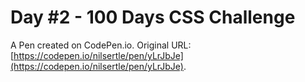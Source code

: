 # Day #2 - 100 Days CSS Challenge

A Pen created on CodePen.io. Original URL: [https://codepen.io/nilsertle/pen/yLrJbJe](https://codepen.io/nilsertle/pen/yLrJbJe).

